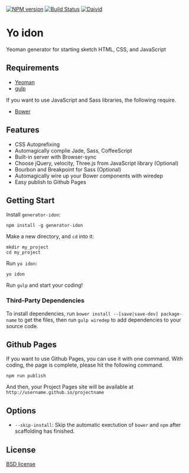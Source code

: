 [![NPM version](https://badge.fury.io/js/generator-idon.svg)](http://badge.fury.io/js/generator-idon)
[![Build Status](https://travis-ci.org/shgtkshruch/generator-idon.svg?branch=master)](https://travis-ci.org/shgtkshruch/generator-idon)
[![Daivid](https://david-dm.org/shgtkshruch/generator-idon.png)](https://david-dm.org/shgtkshruch/generator-idon.png)

# Yo idon

Yeoman generator for starting sketch HTML, CSS, and JavaScript

## Requirements

- [Yeoman](http://yeoman.io/)
- [gulp](http://gulpjs.com/)

If you want to use JavaScript and Sass libraries, the following require.

- [Bower](http://bower.io/) 

## Features

- CSS Autoprefixing
- Automagically complie Jade, Sass, CoffeeScript
- Built-in server with Browser-sync
- Choose jQuery, velocity, Three.js from JavaScript library (Optional)
- Bourbon and Breakpoint for Sass (Optional)
- Automagically wire up your Bower components with wiredep
- Easy publish to Github Pages

## Getting Start

Install `generator-idon`:

    npm install -g generator-idon
    
Make a new directory, and `cd` into it:

    mkdir my_project
    cd my_project
    
Run `yo idon`:

    yo idon
    
Run `gulp` and start your coding!

### Third-Party Dependencies
To install dependencies, run `bower install --[save|save-dev] package-name` to get the files, then run `gulp wiredep` to add dependencies to your source code.

## Github Pages

If you want to use Github Pages, you can use it with one command.
With coding, the page is complete, please hit the following command.

    npm run publish

And then, your Project Pages site will be available at `http://username.github.io/projectname`

## Options

- `--skip-install`: Skip the automatic exectution of `bower` and `npm` after scaffolding has finished.

## License

[BSD license](http://opensource.org/licenses/bsd-license.php)
